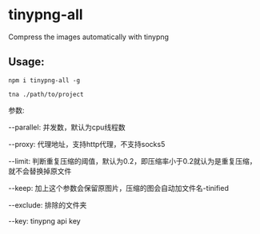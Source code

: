 # tinypng-all
Compress the images automatically with tinypng

## Usage:

`npm i tinypng-all -g`

`tna ./path/to/project`


参数:

--parallel: 并发数，默认为cpu线程数

--proxy: 代理地址，支持http代理，不支持socks5

--limit: 判断重复压缩的阈值，默认为0.2，即压缩率小于0.2就认为是重复压缩，就不会替换掉原文件

--keep: 加上这个参数会保留原图片，压缩的图会自动加文件名-tinified

--exclude: 排除的文件夹

--key: tinypng api key

